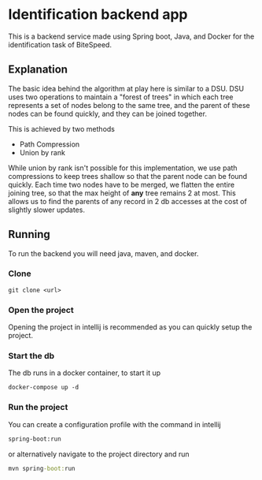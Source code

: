 # Identification backend app
This is a backend service made using Spring boot, Java, and Docker for the identification task of BiteSpeed.

## Explanation
The basic idea behind the algorithm at play here is similar to a DSU. DSU uses two operations to maintain a 
"forest of trees" in which each tree represents a set of nodes belong to the same tree, and the parent of these nodes
can be found quickly, and they can be joined together.

This is achieved by two methods
- Path Compression
- Union by rank

While union by rank isn't possible for this implementation, we use path compressions to keep trees shallow so that the 
parent node can be found quickly. Each time two nodes have to be merged, we flatten the entire joining tree, so that the
max height of **any** tree remains 2 at most. This allows us to find the parents of any record in 2 db accesses at the 
cost of slightly slower updates.

## Running
To run the backend you will need java, maven, and docker.
### Clone
```
git clone <url>
```
### Open the project
Opening the project in intellij is recommended as you can quickly setup the project.
### Start the db
The db runs in a docker container, to start it up
```
docker-compose up -d
```
### Run the project
You can create a configuration profile with the command in intellij
```cmd
spring-boot:run
```
or alternatively navigate to the project directory and run
```cmd
mvn spring-boot:run
```